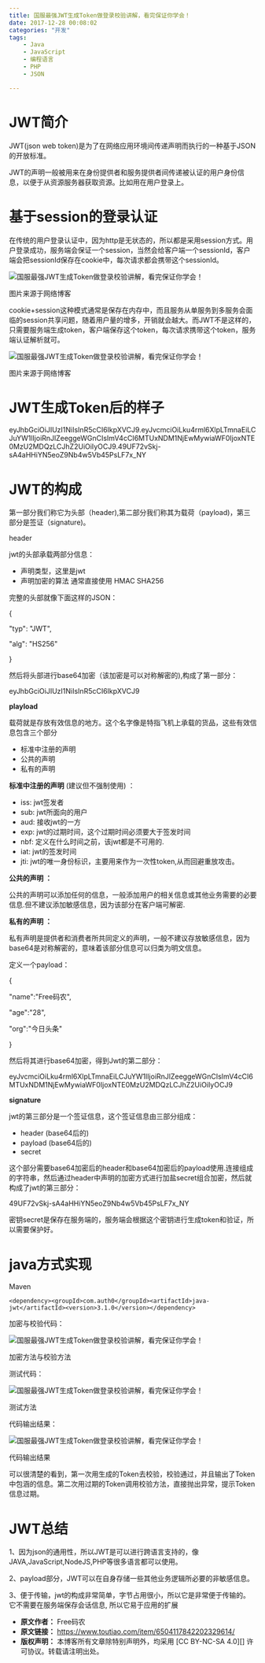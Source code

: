 ```yaml
---
title: 国服最强JWT生成Token做登录校验讲解，看完保证你学会！
date: 2017-12-28 00:08:02
categories: "开发"
tags:
	- Java
	- JavaScript
	- 编程语言
	- PHP
	- JSON

---
```


# JWT简介 #

JWT(json web token)是为了在网络应用环境间传递声明而执行的一种基于JSON的开放标准。

JWT的声明一般被用来在身份提供者和服务提供者间传递被认证的用户身份信息，以便于从资源服务器获取资源。比如用在用户登录上。

# 基于session的登录认证 #

在传统的用户登录认证中，因为http是无状态的，所以都是采用session方式。用户登录成功，服务端会保证一个session，当然会给客户端一个sessionId，客户端会把sessionId保存在cookie中，每次请求都会携带这个sessionId。

![国服最强JWT生成Token做登录校验讲解，看完保证你学会！][JWT_Token]

图片来源于网络博客

cookie+session这种模式通常是保存在内存中，而且服务从单服务到多服务会面临的session共享问题，随着用户量的增多，开销就会越大。而JWT不是这样的，只需要服务端生成token，客户端保存这个token，每次请求携带这个token，服务端认证解析就可。

![国服最强JWT生成Token做登录校验讲解，看完保证你学会！][JWT_Token 1]

图片来源于网络博客

# JWT生成Token后的样子 #

eyJhbGciOiJIUzI1NiIsInR5cCI6IkpXVCJ9.eyJvcmciOiLku4rml6XlpLTmnaEiLCJuYW1lIjoiRnJlZeeggeWGnCIsImV4cCI6MTUxNDM1NjEwMywiaWF0IjoxNTE0MzU2MDQzLCJhZ2UiOiIyOCJ9.49UF72vSkj-sA4aHHiYN5eoZ9Nb4w5Vb45PsLF7x\_NY

# JWT的构成 #

第一部分我们称它为头部（header),第二部分我们称其为载荷（payload)，第三部分是签证（signature)。

header

jwt的头部承载两部分信息：

 *  声明类型，这里是jwt
 *  声明加密的算法 通常直接使用 HMAC SHA256

完整的头部就像下面这样的JSON：

\{

"typ": "JWT",

"alg": "HS256"

\}

然后将头部进行base64加密（该加密是可以对称解密的),构成了第一部分：

eyJhbGciOiJIUzI1NiIsInR5cCI6IkpXVCJ9

**playload**

载荷就是存放有效信息的地方。这个名字像是特指飞机上承载的货品，这些有效信息包含三个部分

 *  标准中注册的声明
 *  公共的声明
 *  私有的声明

**标准中注册的声明** (建议但不强制使用) ：

 *  iss: jwt签发者
 *  sub: jwt所面向的用户
 *  aud: 接收jwt的一方
 *  exp: jwt的过期时间，这个过期时间必须要大于签发时间
 *  nbf: 定义在什么时间之前，该jwt都是不可用的.
 *  iat: jwt的签发时间
 *  jti: jwt的唯一身份标识，主要用来作为一次性token,从而回避重放攻击。

**公共的声明 ：**

公共的声明可以添加任何的信息，一般添加用户的相关信息或其他业务需要的必要信息.但不建议添加敏感信息，因为该部分在客户端可解密.

**私有的声明 ：**

私有声明是提供者和消费者所共同定义的声明，一般不建议存放敏感信息，因为base64是对称解密的，意味着该部分信息可以归类为明文信息。

定义一个payload：

\{

"name":"Free码农",

"age":"28",

"org":"今日头条"

\}

然后将其进行base64加密，得到Jwt的第二部分：

eyJvcmciOiLku4rml6XlpLTmnaEiLCJuYW1lIjoiRnJlZeeggeWGnCIsImV4cCI6MTUxNDM1NjEwMywiaWF0IjoxNTE0MzU2MDQzLCJhZ2UiOiIyOCJ9

**signature**

jwt的第三部分是一个签证信息，这个签证信息由三部分组成：

 *  header (base64后的)
 *  payload (base64后的)
 *  secret

这个部分需要base64加密后的header和base64加密后的payload使用.连接组成的字符串，然后通过header中声明的加密方式进行加盐secret组合加密，然后就构成了jwt的第三部分：

49UF72vSkj-sA4aHHiYN5eoZ9Nb4w5Vb45PsLF7x\_NY

密钥secret是保存在服务端的，服务端会根据这个密钥进行生成token和验证，所以需要保护好。

# java方式实现 #

Maven

``````````
<dependency><groupId>com.auth0</groupId><artifactId>java-jwt</artifactId><version>3.1.0</version></dependency>
``````````

加密与校验代码：


![国服最强JWT生成Token做登录校验讲解，看完保证你学会！][JWT_Token 2]

加密方法与校验方法

测试代码：


![国服最强JWT生成Token做登录校验讲解，看完保证你学会！][JWT_Token 3]

测试方法

代码输出结果：


![国服最强JWT生成Token做登录校验讲解，看完保证你学会！][JWT_Token 4]

代码输出结果

可以很清楚的看到，第一次用生成的Token去校验，校验通过，并且输出了Token中包涵的信息。第二次用过期的Token调用校验方法，直接抛出异常，提示Token信息过期。


# JWT总结 #

1、因为json的通用性，所以JWT是可以进行跨语言支持的，像JAVA,JavaScript,NodeJS,PHP等很多语言都可以使用。

2、payload部分，JWT可以在自身存储一些其他业务逻辑所必要的非敏感信息。

3、便于传输，jwt的构成非常简单，字节占用很小，所以它是非常便于传输的。它不需要在服务端保存会话信息, 所以它易于应用的扩展


[JWT_Token]: static/resources/crawler/JAAE-JZEM-V7F2.jpg
[JWT_Token 1]: static/resources/crawler/QI26-JJF7-7NVM.jpg
[JWT_Token 2]: static/resources/crawler/6FFE-QEBN-YNEJ.jpg
[JWT_Token 3]: static/resources/crawler/AUYZ-RE3E-ZE3U.jpg
[JWT_Token 4]: static/resources/crawler/JU2A-MFUB-JUUB.jpg
 *  **原文作者：** Free码农
 *  **原文链接：** https://www.toutiao.com/item/6504117842202329614/
 *  **版权声明：** 本博客所有文章除特别声明外，均采用 [CC BY-NC-SA 4.0][] 许可协议。转载请注明出处。
